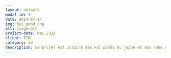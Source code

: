 ```yaml
---
layout: default
modal-id: 5
date: 2014-07-14
img: koi_pond.png
alt: image-alt
project-date: Mai 2023
client: TIM
category: 3d
description: Ce projet est inspiré des koi ponds du japon et des rube goldberg machines qui réagissent en chaîne. J'ai fait l'eau, les billes, le poisson, l'eau et le bac qui contient le reste des éléments de la scène. Les logiciels utilisés sont Maya, reaper et Da Vinci. <a href="https://youtu.be/6905QmNpdVw"> Koi pond</a>
---
```

